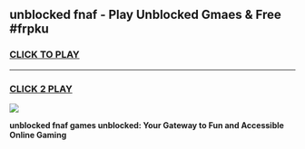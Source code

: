 
## unblocked fnaf - Play Unblocked Gmaes & Free #frpku
<h3>
<a href="https://news.freeplayer.one?title=unblocked_fnaf&ref=24F">CLICK TO PLAY</a></h3>
<hr>

<h3>
<a href="https://news.freeplayer.one?title=unblocked_fnaf&ref=24F">CLICK 2 PLAY</a>
  
</h3>

<a href="https://news.freeplayer.one?title=unblocked_fnaf&ref=24F/"><img src="https://clearcache.store/games.png"></a>


**unblocked fnaf games unblocked: Your Gateway to Fun and Accessible Online Gaming**

